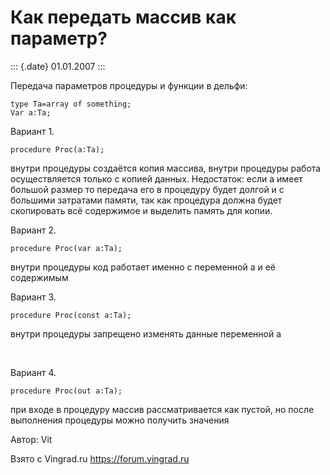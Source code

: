 Как передать массив как параметр?
=================================

::: {.date}
01.01.2007
:::

Передача параметров процедуры и функции в дельфи:

    type Ta=array of something;
    Var a:Ta;

Вариант 1.

    procedure Proc(a:Ta); 

внутри процедуры создаётся копия массива, внутри процедуры работа
осуществляется только с копией данных. Недостаток: если а имеет большой
размер то передача его в процедуру будет долгой и с большими затратами
памяти, так как процедура должна будет скопировать всё содержимое и
выделить память для копии.

Вариант 2.

    procedure Proc(var a:Ta);

внутри процедуры код работает именно с переменной а и её содержимым

Вариант 3.

    procedure Proc(const a:Ta);

внутри процедуры запрещено изменять данные переменной а

 

Вариант 4.

    procedure Proc(out a:Ta);

при входе в процедуру массив рассматривается как пустой, но после
выполнения процедуры можно получить значения

Автор: Vit

Взято с Vingrad.ru <https://forum.vingrad.ru>
